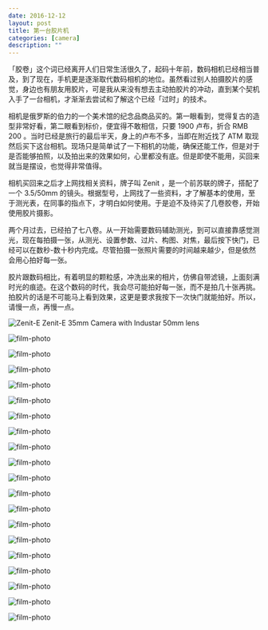 ```yaml
---
date: 2016-12-12
layout: post
title: 第一台胶片机
categories: [camera]
description: ""
---
```


「胶卷」这个词已经离开人们日常生活很久了，起码十年前，数码相机已经相当普及，到了现在，手机更是逐渐取代数码相机的地位。虽然看过别人拍摄胶片的感觉，身边也有朋友用胶片，可是我从来没有想去主动拍胶片的冲动，直到某个契机入手了一台相机，才渐渐去尝试和了解这个已经「过时」的技术。

相机是俄罗斯的伯力的一个美术馆的纪念品商品买的。第一眼看到，觉得复古的造型非常好看，第二眼看到标价，便宜得不敢相信，只要 1900 卢布，折合 RMB 200 。当时已经是旅行的最后半天，身上的卢布不多，当即在附近找了 ATM 取现然后买下这台相机。现场只是简单试了一下相机的功能，确保还能工作，但是对于是否能够拍照，以及拍出来的效果如何，心里都没有底。但是即使不能用，买回来就当是摆设，也觉得非常值得。

相机买回来之后才上网找相关资料，牌子叫 Zenit ，是一个前苏联的牌子，搭配了一个 3.5/50mm 的镜头。根据型号，上网找了一些资料，才了解基本的使用，至于测光表，在同事的指点下，才明白如何使用。于是迫不及待买了几卷胶卷，开始使用胶片摄影。

两个月过去，已经拍了七八卷。从一开始需要数码辅助测光，到可以直接靠感觉测光，现在每拍摄一张，从测光、设置参数、过片、构图、对焦，最后按下快门，已经可以在数秒-数十秒内完成。尽管拍摄一张照片需要的时间越来越少，但是依然会用心拍好每一张。

胶片跟数码相比，有着明显的颗粒感，冲洗出来的相片，仿佛自带滤镜，上面刻满时光的痕迹。在这个数码的时代，我会尽可能拍好每一张，而不是拍几十张再挑。拍胶片的话是不可能马上看到效果，这更是要求我按下一次快门就能拍好。所以，请慢一点，再慢一点。

![Zenit-E](https://upload.wikimedia.org/wikipedia/commons/0/06/Zenit-E_Camera_with_Industar_50mm_lens.jpg)
Zenit-E 35mm Camera with Industar 50mm lens

![film-photo](/images/WechatIMG5.jpeg)

![film-photo](/images/WechatIMG6.jpeg)

![film-photo](/images/WechatIMG7.jpeg)

![film-photo](/images/WechatIMG8.jpeg)

![film-photo](/images/WechatIMG9.jpeg)

![film-photo](/images/WechatIMG10.jpeg)

![film-photo](/images/WechatIMG11.jpeg)

![film-photo](/images/WechatIMG12.jpeg)

![film-photo](/images/WechatIMG13.jpeg)

![film-photo](/images/WechatIMG14.jpeg)

![film-photo](/images/WechatIMG15.jpeg)

![film-photo](/images/WechatIMG16.jpeg)

![film-photo](/images/WechatIMG17.jpeg)

![film-photo](/images/WechatIMG18.jpeg)

![film-photo](/images/WechatIMG19.jpeg)

![film-photo](/images/WechatIMG20.jpeg)

![film-photo](/images/WechatIMG21.jpeg)

![film-photo](/images/WechatIMG22.jpeg)

![film-photo](/images/WechatIMG23.jpeg)
